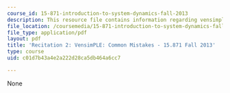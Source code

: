 ```yaml
---
course_id: 15-871-introduction-to-system-dynamics-fall-2013
description: This resource file contains information regarding vensimple common mistakes.
file_location: /coursemedia/15-871-introduction-to-system-dynamics-fall-2013/c01d7b43a4e2a222d28ca5db464a6cc7_MIT15_871F13_rec2.pdf
file_type: application/pdf
layout: pdf
title: 'Recitation 2: VensimPLE: Common Mistakes - 15.871 Fall 2013'
type: course
uid: c01d7b43a4e2a222d28ca5db464a6cc7

---
```

None